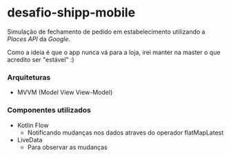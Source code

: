# desafio-shipp-mobile
Simulação de fechamento de pedido em estabelecimento utilizando a *Places API* da *Google*.

Como a ideia é que o app nunca vá para a loja, irei manter na master o que acredito ser "estável" :)

### Arquiteturas
* MVVM (Model View View-Model)

### Componentes utilizados
* Kotlin Flow
  * Notificando mudanças nos dados atraves do operador flatMapLatest
* LiveData
  * Para observar as mudanças

